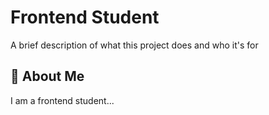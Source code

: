 
# Frontend Student

A brief description of what this project does and who it's for


## 🚀 About Me
I am a frontend student...
